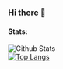 
### Hi there 👋

#### Stats:

![Github Stats](https://github-readme-stats.vercel.app/api?username=davidpokol&theme=github_dark_dimmed&rank_icon=github)<br>
[![Top Langs](https://github-readme-stats.vercel.app/api/top-langs/?username=davidpokol&layout=donut&theme=github_dark_dimmed)](https://github.com/davidpokol?tab=repositories)
